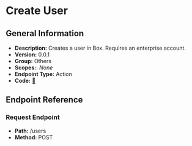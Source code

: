 # Create User

## General Information

- **Description:** Creates a user in Box. Requires an enterprise account.
- **Version:** 0.0.1
- **Group:** Others
- **Scopes:**: _None_
- **Endpoint Type:** Action
- **Code:** [🔗](https://github.com/NangoHQ/integration-templates/tree/main/integrations/box/actions/create-user.ts)

## Endpoint Reference

### Request Endpoint

- **Path:** /users
- **Method:** POST

